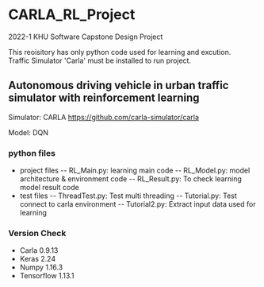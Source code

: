 # CARLA_RL_Project

2022-1 KHU Software Capstone Design Project

This reoisitory has only python code used for learning and excution.  
Traffic Simulator 'Carla' must be installed to run project.

## Autonomous driving vehicle in urban traffic simulator with reinforcement learning

Simulator: CARLA
https://github.com/carla-simulator/carla


Model: DQN

### python files
- project files
-- RL_Main.py: learning main code
-- RL_Model.py: model architecture & environment code
-- RL_Result.py: To check learning model result code
- test files
-- ThreadTest.py: Test multi threading
-- Tutorial.py: Test connect to carla environment
-- Tutorial2.py: Extract input data used for learning

### Version Check
- Carla 0.9.13
- Keras 2.24
- Numpy 1.16.3
- Tensorflow 1.13.1
